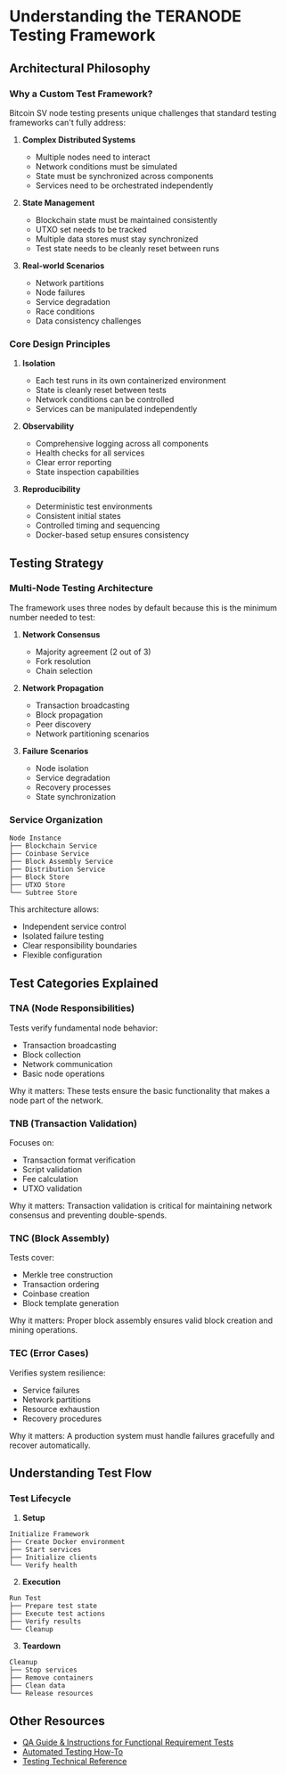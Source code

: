 # Understanding the TERANODE Testing Framework

## Architectural Philosophy

### Why a Custom Test Framework?
Bitcoin SV node testing presents unique challenges that standard testing frameworks can't fully address:

1. **Complex Distributed Systems**
    - Multiple nodes need to interact
    - Network conditions must be simulated
    - State must be synchronized across components
    - Services need to be orchestrated independently

2. **State Management**
    - Blockchain state must be maintained consistently
    - UTXO set needs to be tracked
    - Multiple data stores must stay synchronized
    - Test state needs to be cleanly reset between runs

3. **Real-world Scenarios**
    - Network partitions
    - Node failures
    - Service degradation
    - Race conditions
    - Data consistency challenges

### Core Design Principles

1. **Isolation**
    - Each test runs in its own containerized environment
    - State is cleanly reset between tests
    - Network conditions can be controlled
    - Services can be manipulated independently

2. **Observability**
    - Comprehensive logging across all components
    - Health checks for all services
    - Clear error reporting
    - State inspection capabilities

3. **Reproducibility**
    - Deterministic test environments
    - Consistent initial states
    - Controlled timing and sequencing
    - Docker-based setup ensures consistency

## Testing Strategy

### Multi-Node Testing Architecture
The framework uses three nodes by default because this is the minimum number needed to test:

1. **Network Consensus**
    - Majority agreement (2 out of 3)
    - Fork resolution
    - Chain selection

2. **Network Propagation**
    - Transaction broadcasting
    - Block propagation
    - Peer discovery
    - Network partitioning scenarios

3. **Failure Scenarios**
    - Node isolation
    - Service degradation
    - Recovery processes
    - State synchronization

### Service Organization

```
Node Instance
├── Blockchain Service
├── Coinbase Service
├── Block Assembly Service
├── Distribution Service
├── Block Store
├── UTXO Store
└── Subtree Store
```

This architecture allows:

- Independent service control
- Isolated failure testing
- Clear responsibility boundaries
- Flexible configuration

## Test Categories Explained

### TNA (Node Responsibilities)
Tests verify fundamental node behavior:

- Transaction broadcasting
- Block collection
- Network communication
- Basic node operations

Why it matters: These tests ensure the basic functionality that makes a node part of the network.

### TNB (Transaction Validation)
Focuses on:

- Transaction format verification
- Script validation
- Fee calculation
- UTXO validation

Why it matters: Transaction validation is critical for maintaining network consensus and preventing double-spends.

### TNC (Block Assembly)
Tests cover:

- Merkle tree construction
- Transaction ordering
- Coinbase creation
- Block template generation

Why it matters: Proper block assembly ensures valid block creation and mining operations.

### TEC (Error Cases)
Verifies system resilience:

- Service failures
- Network partitions
- Resource exhaustion
- Recovery procedures

Why it matters: A production system must handle failures gracefully and recover automatically.

## Understanding Test Flow

### Test Lifecycle
1. **Setup**
```
Initialize Framework
├── Create Docker environment
├── Start services
├── Initialize clients
└── Verify health
```

2. **Execution**
```
Run Test
├── Prepare test state
├── Execute test actions
├── Verify results
└── Cleanup
```

3. **Teardown**
```
Cleanup
├── Stop services
├── Remove containers
├── Clean data
└── Release resources
```

## Other Resources

- [QA Guide & Instructions for Functional Requirement Tests](./functionalRequirementTests.md)
- [Automated Testing How-To](../howto/automatedTestingHowTo.md)
- [Testing Technical Reference](../references/testingTechnicalReference.md)
